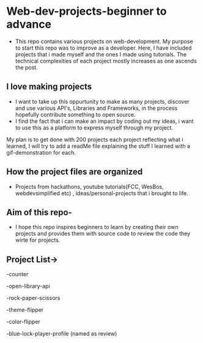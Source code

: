 # Web-dev-projects-beginner to advance
- This repo contains various projects on web-development. My purpose to start this repo was to improve as a developer. Here, I have included projects that i made myself and the ones I made using tutorials. The technical complexities of each project mostly increases as one ascends the post.


## I love making projects
- I want to take up this oppurtunity to make as many projects, discover and use various API's, Libraries and Frameworks, in the process hopefully contribute something to open source. 
- I find the fact that i can make an impact by coding out my ideas, i want to use this as a platform to express myself through my project.

My plan is to get done with 200 projects each project reflecting what i learned, I will try to add a readMe file explaining the stuff I learned with a gif-demonstration for each.

## How the project files are organized
- Projects from hackathons, youtube tutorials(FCC, WesBos, webdevsimplified etc) , ideas/personal-projects that i brought to life.

## Aim of this repo-
- I hope this repo inspires beginners to learn by creating their own projects and provides them with source code to review the code they wirte for projects.
## Project List->

-counter

-open-library-api

-rock-paper-scissors

-theme-flipper

-color-flipper

-blue-lock-player-profile (named as review)

